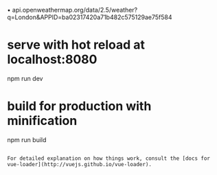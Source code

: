 •	api.openweathermap.org/data/2.5/weather?q=London&APPID=ba02317420a71b482c575129ae75f584

# serve with hot reload at localhost:8080
npm run dev

# build for production with minification
npm run build
```

For detailed explanation on how things work, consult the [docs for vue-loader](http://vuejs.github.io/vue-loader).
